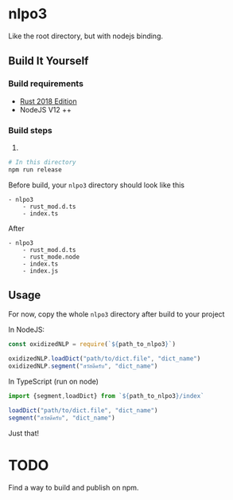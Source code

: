 # nlpo3

Like the root directory, but with nodejs binding.

## Build It Yourself

### Build requirements

- [Rust 2018 Edition](https://www.rust-lang.org/tools/install)
- NodeJS V12 ++

### Build steps
1.
```bash
# In this directory
npm run release
```

Before build, your `nlpo3` directory should look like this
```
- nlpo3
    - rust_mod.d.ts
    - index.ts
```

After
```
- nlpo3
    - rust_mod.d.ts
    - rust_mode.node
    - index.ts
    - index.js
```

## Usage

For now, copy the whole `nlpo3` directory after build to your project 

In NodeJS:
```javascript
const oxidizedNLP = require(`${path_to_nlpo3}`)

oxidizedNLP.loadDict("path/to/dict.file", "dict_name")
oxidizedNLP.segment("สวัสดีครับ", "dict_name")
```

In TypeScript (run on node)
```typescript
import {segment,loadDict} from `${path_to_nlpo3}/index`

loadDict("path/to/dict.file", "dict_name")
segment("สวัสดีครับ", "dict_name")
```

Just that!


# TODO

Find a way to build and publish on npm.

